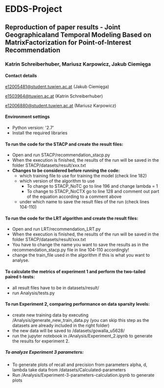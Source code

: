 # EDDS-Project
## Reproduction of paper results - Joint Geographicaland Temporal Modeling Based on MatrixFactorization for Point-of-Interest Recommendation
### Katrin Schreiberhuber, Mariusz Karpowicz, Jakub Ciemięga

#### Contact details
e12005481@student.tuwien.ac.at (Jakub Ciemięga)

e1503964@tuwien.ac.at (Katrin Schreiberhuber)

e12006880@student.tuwien.ac.at (Mariusz Karpowicz)

#### Environment settings
- Python version: '2.7'
- Install the required libraries

#### To run the code for the STACP and create the result files:

- Open and run STACP/recommendation_stacp.py
- When the execution is finished, the results of the run will be saved in the folder STACP/datasets/result/xxx.txt 
- **Changes to be considered before running the code:**
    - which training file to use for training the model (check line 182)
    - which version of the algorithm to use
        - To change to STACP_NoTC go to line 196 and change lambda = 1
        - To change to STACP_NoCTX go to line 128 and comment out part of the equation according to a comment above
    - under which name to save the result files of the run (check lines 104-110)

#### To run the code for the LRT algorithm and create the result files:
- Open and run  LRT/recommendation_LRT.py
- When the execution is finished, the results of the run will be saved in the folder STACP/datasets/result/xxx.txt 
- You have to change the name you want to save the results as in the recommendation_stacp.py file in line 104-110 accordingly!
- change the train_file used in the algorithm if this is what you want to analyse.

#### To calculate the metrics  of experiment 1 and perform the two-tailed paired t-tests:
- all result files have to be in datasets/result/
- run Analysis/tests.py

#### To run Experiment 2, comparing performance on data sparsity levels:
- create new training data by executing /Analysis/generate_new_train_data.py (you can skip this step as the datasets are already included in the right folder)
- the new data will be saved to /datasets/gowalla_u5628/
- run the jupyter notebook in /Analysis/Experiment_2.ipynb to generate the results for experiment 2.


##### To analyze Experiment 3 parameters:
- To generate plots of recall and precision from parameters alpha, d, lambda take data from /datasets/Calculated-parameters
- Run /Analysis/Experiment-3-parameters-calculation.ipynb to generate plots
